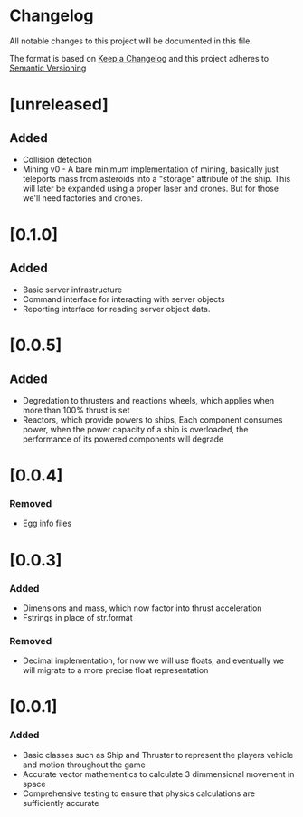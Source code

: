# Changelog
All notable changes to this project will be documented in this file.

The format is based on [Keep a Changelog](https://keepachangelog.com/en/1.0.0/)
and this project adheres to [Semantic Versioning](http://semver.org/spec/v2.0.0.html)
# [unreleased]
## Added
 - Collision detection
 - Mining v0 - A bare minimum implementation of mining, basically just
   teleports mass from asteroids into a "storage" attribute of the ship. This
   will later be expanded using a proper laser and drones. But for those we'll
   need factories and drones.

# [0.1.0]
## Added
 - Basic server infrastructure
 - Command interface for interacting with server objects
 - Reporting interface for reading server object data.

# [0.0.5]
## Added
 - Degredation to thrusters and reactions wheels, which applies when more than 100% thrust is set
 - Reactors, which provide powers to ships, Each component consumes power, when the power capacity of a ship is overloaded, the performance of its powered components will degrade

# [0.0.4] 
### Removed
 - Egg info files

# [0.0.3] 
### Added
 - Dimensions and mass, which now factor into thrust acceleration
 - Fstrings in place of str.format

### Removed
 - Decimal implementation, for now we will use floats, and eventually we will migrate to a more precise float representation

# [0.0.1] 
### Added
 - Basic classes such as Ship and Thruster to represent the players vehicle and motion throughout the game
 - Accurate vector mathementics to calculate 3 dimmensional movement in space
 - Comprehensive testing to ensure that physics calculations are sufficiently accurate
